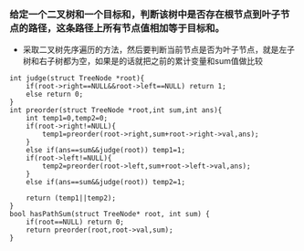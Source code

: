 ### 给定一个二叉树和一个目标和，判断该树中是否存在根节点到叶子节点的路径，这条路径上所有节点值相加等于目标和。




- 采取二叉树先序遍历的方法，然后要判断当前节点是否为叶子节点，就是左子树和右子树都为空，如果是的话就把之前的累计变量和sum值做比较
```
int judge(struct TreeNode *root){
    if(root->right==NULL&&root->left==NULL) return 1;
    else return 0;
}
int preorder(struct TreeNode *root,int sum,int ans){
    int temp1=0,temp2=0;
    if(root->right!=NULL){
        temp1=preorder(root->right,sum+root->right->val,ans);
    }
    else if(ans==sum&&judge(root)) temp1=1;
    if(root->left!=NULL){
        temp2=preorder(root->left,sum+root->left->val,ans);
    }
    else if(ans==sum&&judge(root)) temp2=1;
    
    return (temp1||temp2);
}
bool hasPathSum(struct TreeNode* root, int sum) {
    if(root==NULL) return 0;
    return preorder(root,root->val,sum);
}

```
